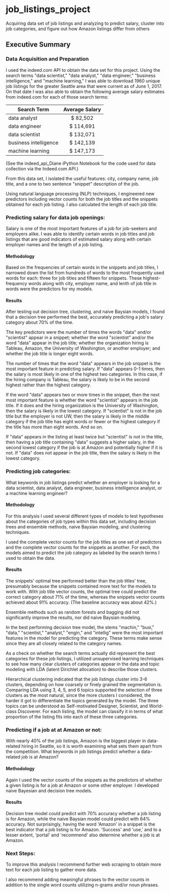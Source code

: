 # job_listings_project
Acquiring data set of job listings and analyzing to predict salary, cluster into job categories, and figure out how Amazon listings differ from others


## Executive Summary

### Data Acquisition and Preparation
I used the indeed.com API to obtain the data set for this project. Using the search terms "data scientist," "data analyst," "data engineer," "business intelligence," and "machine learning," I was able to download 1960 unique job listings for the greater Seattle area that were current as of June 1, 2017. On that date I was also able to obtain the following average salary estimates from indeed.com for each of those search terms:

| Search Term        | Average Salary           |
| ------------- |:-------------:|
| data analyst      | \$ 82,502      |
| data engineer | \$ 114,691      |
| data scientist      | \$ 132,071 |
| business intelligence      | \$ 142,139      |
| machine learning | \$ 147,173      |

(See the indeed_api_Diane iPython Notebook for the code used for data collection via the Indeed.com API.)

From this data set, I isolated the useful features: city, company name, job title, and a one to two sentence "snippet" description of the job.

Using natural language processing (NLP) techniques, I engineered new predictors including vector counts for both the job titles and the snippets obtained for each job listing. I also calculated the length of each job title.

### Predicting salary for data job openings:
Salary is one of the most important features of a job for job-seekers and employers alike. I was able to identify certain words in job titles and job listings that are good indicators of estimated salary along with certain employer names and the length of a job listing.

#### Methodology
Based on the frequencies of certain words in the snippets and job titles, I narrowed down the list from hundreds of words to the most frequently used words for each: three for job titles and fifteen for snippets. These highest-frequency words along with city, employer name, and lenth of job title in words were the predictors for my models.

#### Results
After testing out decision tree, clustering, and naive Baysian models, I found that a decision tree performed the best, accurately predicting a job's salary category about 70% of the time.

The key predictors were the number of times the words "data" and/or "scientist" appear in a snippet; whether the word "scientist" and/or the word "data" appear in the job title; whether the organization hiring is Tableau, Amazon, the University of Washington, or another employer; and whether the job title is longer eight words.


The number of times that the word "data" appears in the job snippet is the most important feature in predicting salary. If "data" appears 0-1 times, then the salary is most likely in one of the highest two categories. In this case, if the hiring company is Tableau, the salary is likely to be in the second highest rather than the highest category.


If the word "data" appears two or more times in the snippet, then the next most important feature is whether the word "scientist" appears in the job title. If it does and the hiring organization is the University of Washington, then the salary is likely in the lowest category. If "scientist" is not in the job title but the employer is not UW, then the salary is likely in the middle category if the job title has eight words or fewer or the highest category if the title has more than eight words. And so on.


If "data" appears in the listing at least twice but "scientist" is not in the title, then having a job title containing "data" suggests a higher salary, in the second lowest category if the job is at Amazon and potentially higher if it is not. If "data" does not appear in the job title, then the salary is likely in the lowest category.



### Predicting job categories:
What keywords in job listings predict whether an employer is looking for a data scientist, data analyst, data engineer, business intelligence analyst, or a machine learning engineer?

#### Methodology
For this analysis I used several different types of models to test hypotheses about the categories of job types within this data set, including decision trees and ensemble methods, naive Baysian modeling, and clustering techniques.

I used the complete vector counts for the job titles as one set of predictors and the complete vector counts for the snippets as another. For each, the models aimed to predict the job category as labeled by the search terms I used to obtain the data.

#### Results
The snippets' optimal tree performed better than the job titles' tree, presumably because the snippets contained more text for the models to work with. With job title vector counts, the optimal tree could predict the correct category about 71% of the time, whereas the snippets vector counts achieved about 91% accuracy. (The baseline accuracy was about 42%.)

Ensemble methods such as random forests and bagging did not significantly improve the results, nor did naive Baysian modeling.

In the best performing decision tree model, the stems "machin," "busi," "data," "scientist," "analyst," "engin," and "intellig" were the most important features in the model for predicting the category. These terms make sense since they are all closely related to the category names.

As a check on whether the search terms actually did represent the best categories for these job listings, I utilized unsupervised learning techniques to see how many clear clusters of categories appear in the data and topic modeling with LDA (latent Dirichlet allocation) to describe those clusters.

Hierarchical clustering indicated that the job listings cluster into 3-6 clusters, depending on how coarsely or finely grained the segmentation is. Comparing LDA using 3, 4, 5, and 6 topics supported the selection of three clusters as the most natural, since the more clusters I considered, the harder it got to differentiate the topics generated by the model. The three topics can be understood as Self-motivated Designer, Scientist, and World-class Discoverer. For each listing, the model can classify it in terms of what proportion of the listing fits into each of these three categories.


### Predicting if a job at at Amazon or not:

With nearly 40% of the job listings, Amazon is the biggest player in data-related hiring in Seattle, so it is worth examining what sets them apart from the competition. What keywords in job listings predict whether a data-related job is at Amazon?

#### Methodology
Again I used the vector counts of the snippets as the predictors of whether a given listing is for a job at Amazon or some other employer. I developed naive Bayesian and decision tree models.

#### Results
Decision tree model could predict with 70% accuracy whether a job listing is for Amazon, while the naive Baysian model could predict with 64% accuracy. Not surprisingly, having the word 'Amazon' in a snippet is the best indicator that a job listing is for Amazon. 'Success' and 'use,' and to a lesser extent, 'portal' and 'recommend' also determine whether a job is at Amazon.


### Next Steps:
To improve this analysis I recommend further web scraping to obtain more text for each job listing to gather more data.

I also recommend adding meaningful phrases to the vector counts in addition to the single word counts utilizing n-grams and/or noun phrases.
